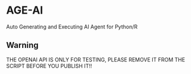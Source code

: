 # AGE-AI
Auto Generating and Executing AI Agent for Python/R

## Warning
THE OPENAI API IS ONLY FOR TESTING, PLEASE REMOVE IT FROM THE SCRIPT BEFORE YOU PUBLISH IT!!
